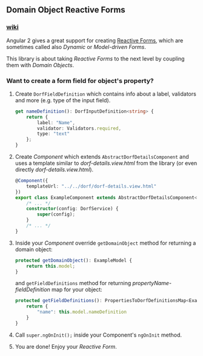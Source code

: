 ## Domain Object Reactive Forms

### [wiki](https://github.com/mat3e/dorf/wiki)

Angular 2 gives a great support for creating [Reactive Forms](https://angular.io/docs/ts/latest/cookbook/dynamic-form.html), which are sometimes called also _Dynamic_ or _Model-driven Forms_.

This library is about taking _Reactive Forms_ to the next level by coupling them with _Domain Objects_.

### Want to create a form field for object's property?
1. Create  `DorfFieldDefinition` which contains info about a label, validators and more (e.g. type of the input field).
    ```typescript
    get nameDefinition(): DorfInputDefinition<string> {
        return {
            label: "Name",
            validator: Validators.required,
            type: "text"
        };
    }
    ```

2. Create _Component_ which extends `AbstractDorfDetailsComponent` and uses a template similar to _dorf-details.view.html_ from the library (or even directly _dorf-details.view.html_).
    ```typescript
    @Component({
        templateUrl: "../../dorf/dorf-details.view.html"
    })
    export class ExampleComponent extends AbstractDorfDetailsComponent<ExampleModel> implements OnInit { 
	    /* ... */
		constructor(config: DorfService) {
            super(config);
        }
	    /* ... */
	}
    ```

3. Inside your _Component_ override `getDomainObject` method for returning a domain object:
    ```typescript
    protected getDomainObject(): ExampleModel {
        return this.model;
    }
    ```
    and `getFieldDefinitions` method for returning _propertyName-fieldDefinition_ map for your object:
    ```typescript
    protected getFieldDefinitions(): PropertiesToDorfDefinitionsMap<ExampleModel> {
        return {
            "name": this.model.nameDefinition
        }
    }
    ```

4. Call `super.ngOnInit();` inside your Component's `ngOnInit` method.

5. You are done! Enjoy your _Reactive Form_.
